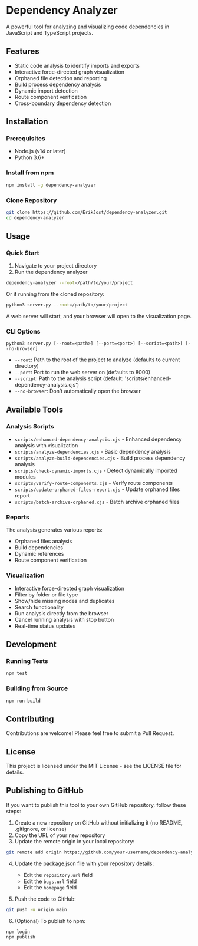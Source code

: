 # Dependency Analyzer

A powerful tool for analyzing and visualizing code dependencies in JavaScript and TypeScript projects.

## Features

- Static code analysis to identify imports and exports
- Interactive force-directed graph visualization
- Orphaned file detection and reporting
- Build process dependency analysis
- Dynamic import detection
- Route component verification
- Cross-boundary dependency detection

## Installation

### Prerequisites

- Node.js (v14 or later)
- Python 3.6+

### Install from npm

```bash
npm install -g dependency-analyzer
```

### Clone Repository

```bash
git clone https://github.com/ErikJost/dependency-analyzer.git
cd dependency-analyzer
```

## Usage

### Quick Start

1. Navigate to your project directory
2. Run the dependency analyzer

```bash
dependency-analyzer --root=/path/to/your/project
```

Or if running from the cloned repository:

```bash
python3 server.py --root=/path/to/your/project
```

A web server will start, and your browser will open to the visualization page.

### CLI Options

```
python3 server.py [--root=<path>] [--port=<port>] [--script=<path>] [--no-browser]
```

- `--root`: Path to the root of the project to analyze (defaults to current directory)
- `--port`: Port to run the web server on (defaults to 8000)
- `--script`: Path to the analysis script (default: 'scripts/enhanced-dependency-analysis.cjs')
- `--no-browser`: Don't automatically open the browser

## Available Tools

### Analysis Scripts

- `scripts/enhanced-dependency-analysis.cjs` - Enhanced dependency analysis with visualization
- `scripts/analyze-dependencies.cjs` - Basic dependency analysis
- `scripts/analyze-build-dependencies.cjs` - Build process dependency analysis
- `scripts/check-dynamic-imports.cjs` - Detect dynamically imported modules
- `scripts/verify-route-components.cjs` - Verify route components
- `scripts/update-orphaned-files-report.cjs` - Update orphaned files report
- `scripts/batch-archive-orphaned.cjs` - Batch archive orphaned files

### Reports

The analysis generates various reports:

- Orphaned files analysis
- Build dependencies
- Dynamic references
- Route component verification

### Visualization

- Interactive force-directed graph visualization
- Filter by folder or file type
- Show/hide missing nodes and duplicates
- Search functionality
- Run analysis directly from the browser
- Cancel running analysis with stop button
- Real-time status updates

## Development

### Running Tests

```bash
npm test
```

### Building from Source

```bash
npm run build
```

## Contributing

Contributions are welcome! Please feel free to submit a Pull Request.

## License

This project is licensed under the MIT License - see the LICENSE file for details.

## Publishing to GitHub

If you want to publish this tool to your own GitHub repository, follow these steps:

1. Create a new repository on GitHub without initializing it (no README, .gitignore, or license)
2. Copy the URL of your new repository
3. Update the remote origin in your local repository:

```bash
git remote add origin https://github.com/your-username/dependency-analyzer.git
```

4. Update the package.json file with your repository details:
   - Edit the `repository.url` field
   - Edit the `bugs.url` field
   - Edit the `homepage` field

5. Push the code to GitHub:

```bash
git push -u origin main
```

6. (Optional) To publish to npm:

```bash
npm login
npm publish
``` 